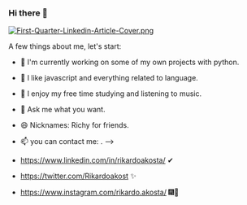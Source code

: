 ### Hi there 👋

[![First-Quarter-Linkedin-Article-Cover.png](https://i.postimg.cc/XqhRJ58B/First-Quarter-Linkedin-Article-Cover.png)](https://postimg.cc/H8wZvVFT)


A few things about me, let's start:

- 🔭 I'm currently working on some of my own projects with python.
- 🥰 I like javascript and everything related to language.
- 🌱 I enjoy my free time studying and listening to music.
- 💬 Ask me what you want.
- 😄 Nicknames: Richy for friends.
- 📫 you can contact me: .
-->

- https://www.linkedin.com/in/rikardoakosta/ ✔ 
- https://twitter.com/Rikardoakost ✨
- https://www.instagram.com/rikardo.akosta/ 🎆🎇


